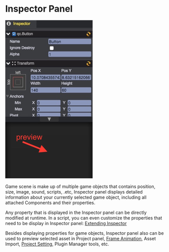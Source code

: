 # Inspector Panel
![](images/inspector.jpeg)  

Game scene is make up of multiple game objects that contains position, size, image, sound, scripts, .etc, Inspector panel displays detailed information about your currently selected game object, including all attached Components and their properties. 

Any property that is displayed in the Inspector panel can be directly modified at runtime. In a script, you can even customize the properties that need to be display in Inspector panel: [Extending Inspector](../ExtendEditor/Inspector.html)

Besides displaying properties for game objects, Inspector panel also can be used to preview selected asset in Project panel, [Frame Animation](../FrameAnimation/index.html), Asset Import, [Project Setting](../Settings/index.html), Plugin Manager tools, etc.
